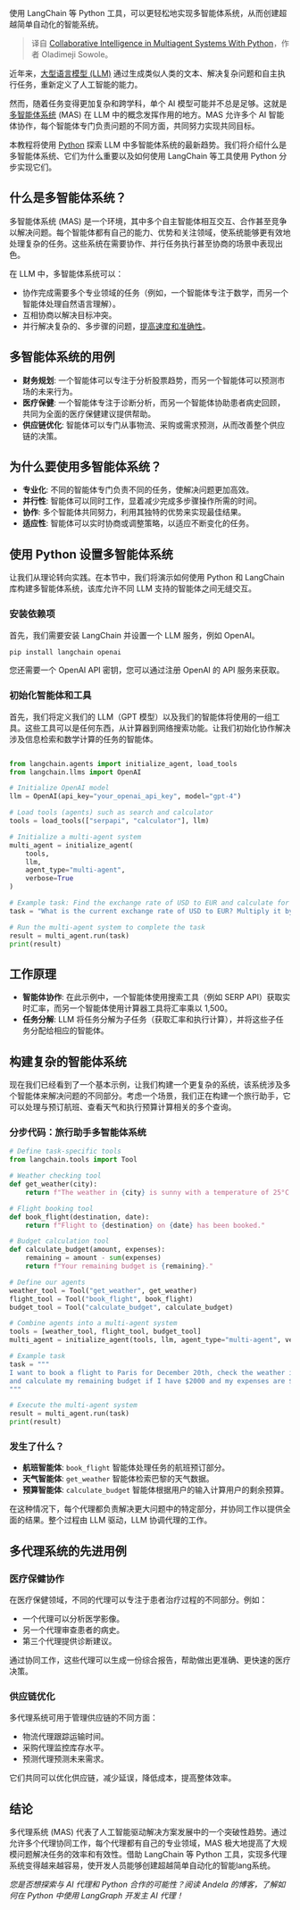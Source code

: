 
<!--
title: Python 多智能体系统中的协同智能
cover: https://cdn.thenewstack.io/media/2024/10/f76df61f-transportation.jpg
-->

使用 LangChain 等 Python 工具，可以更轻松地实现多智能体系统，从而创建超越简单自动化的智能系统。

> 译自 [Collaborative Intelligence in Multiagent Systems With Python](https://thenewstack.io/collaborative-intelligence-in-multiagent-systems-with-python/)，作者 Oladimeji Sowole。

近年来，[大型语言模型 (LLM)](https://roadmap.sh/guides/introduction-to-llms) 通过生成类似人类的文本、解决复杂问题和自主执行任务，重新定义了人工智能的能力。

然而，随着任务变得更加复杂和跨学科，单个 AI 模型可能并不总是足够。这就是 [多智能体系统](https://thenewstack.io/genai-multi-agent-systems-a-secret-weapon-for-tech-teams/) (MAS) 在 LLM 中的概念发挥作用的地方。MAS 允许多个 AI 智能体协作，每个智能体专门负责问题的不同方面，共同努力实现共同目标。

本教程将使用 [Python](https://thenewstack.io/what-is-python/) 探索 LLM 中多智能体系统的最新趋势。我们将介绍什么是多智能体系统、它们为什么重要以及如何使用 LangChain 等工具使用 Python 分步实现它们。

## 什么是多智能体系统？

多智能体系统 (MAS) 是一个环境，其中多个自主智能体相互交互、合作甚至竞争以解决问题。每个智能体都有自己的能力、优势和关注领域，使系统能够更有效地处理复杂的任务。这些系统在需要协作、并行任务执行甚至协商的场景中表现出色。

在 LLM 中，多智能体系统可以：

- 协作完成需要多个专业领域的任务（例如，一个智能体专注于数学，而另一个智能体处理自然语言理解）。
- 互相协商以解决目标冲突。
- 并行解决复杂的、多步骤的问题，[提高速度和准确性](https://thenewstack.io/accuracy-improves-when-large-language-models-collaborate/)。

## 多智能体系统的用例

- **财务规划**: 一个智能体可以专注于分析股票趋势，而另一个智能体可以预测市场的未来行为。
- **医疗保健**: 一个智能体专注于诊断分析，而另一个智能体协助患者病史回顾，共同为全面的医疗保健建议提供帮助。
- **供应链优化**: 智能体可以专门从事物流、采购或需求预测，从而改善整个供应链的决策。

## 为什么要使用多智能体系统？

- **专业化**: 不同的智能体专门负责不同的任务，使解决问题更加高效。
- **并行性**: 智能体可以同时工作，显着减少完成多步骤操作所需的时间。
- **协作**: 多个智能体共同努力，利用其独特的优势来实现最佳结果。
- **适应性**: 智能体可以实时协商或调整策略，以适应不断变化的任务。

## 使用 Python 设置多智能体系统

让我们从理论转向实践。在本节中，我们将演示如何使用 Python 和 LangChain 库构建多智能体系统，该库允许不同 LLM 支持的智能体之间无缝交互。

### 安装依赖项

首先，我们需要安装 LangChain 并设置一个 LLM 服务，例如 OpenAI。

```bash
pip install langchain openai
```

您还需要一个 OpenAI API 密钥，您可以通过注册 OpenAI 的 API 服务来获取。

### 初始化智能体和工具

首先，我们将定义我们的 LLM（GPT 模型）以及我们的智能体将使用的一组工具。这些工具可以是任何东西，从计算器到网络搜索功能。让我们初始化协作解决涉及信息检索和数学计算的任务的智能体。

```py

from langchain.agents import initialize_agent, load_tools
from langchain.llms import OpenAI

# Initialize OpenAI model
llm = OpenAI(api_key="your_openai_api_key", model="gpt-4")

# Load tools (agents) such as search and calculator
tools = load_tools(["serpapi", "calculator"], llm)

# Initialize a multi-agent system
multi_agent = initialize_agent(
    tools, 
    llm, 
    agent_type="multi-agent", 
    verbose=True
)

# Example task: Find the exchange rate of USD to EUR and calculate for 1500 units
task = "What is the current exchange rate of USD to EUR? Multiply it by 1500."

# Run the multi-agent system to complete the task
result = multi_agent.run(task)
print(result)
```

## 工作原理

- **智能体协作**: 在此示例中，一个智能体使用搜索工具（例如 SERP API）获取实时汇率，而另一个智能体使用计算器工具将汇率乘以 1,500。
- **任务分解**: LLM 将任务分解为子任务（获取汇率和执行计算），并将这些子任务分配给相应的智能体。

## 构建复杂的智能体系统

现在我们已经看到了一个基本示例，让我们构建一个更复杂的系统，该系统涉及多个智能体来解决问题的不同部分。考虑一个场景，我们正在构建一个旅行助手，它可以处理与预订航班、查看天气和执行预算计算相关的多个查询。

### 分步代码：旅行助手多智能体系统

```python
# Define task-specific tools
from langchain.tools import Tool

# Weather checking tool
def get_weather(city):
    return f"The weather in {city} is sunny with a temperature of 25°C."

# Flight booking tool
def book_flight(destination, date):
    return f"Flight to {destination} on {date} has been booked."

# Budget calculation tool
def calculate_budget(amount, expenses):
    remaining = amount - sum(expenses)
    return f"Your remaining budget is {remaining}."

# Define our agents
weather_tool = Tool("get_weather", get_weather)
flight_tool = Tool("book_flight", book_flight)
budget_tool = Tool("calculate_budget", calculate_budget)

# Combine agents into a multi-agent system
tools = [weather_tool, flight_tool, budget_tool]
multi_agent = initialize_agent(tools, llm, agent_type="multi-agent", verbose=True)

# Example task
task = """
I want to book a flight to Paris for December 20th, check the weather in Paris, 
and calculate my remaining budget if I have $2000 and my expenses are $500 and $300.
"""

# Execute the multi-agent system
result = multi_agent.run(task)
print(result)
```

### 发生了什么？

- **航班智能体**: `book_flight` 智能体处理任务的航班预订部分。
- **天气智能体**: `get_weather` 智能体检索巴黎的天气数据。
- **预算智能体**: `calculate_budget` 智能体根据用户的输入计算用户的剩余预算。

在这种情况下，每个代理都负责解决更大问题中的特定部分，并协同工作以提供全面的结果。整个过程由 LLM 驱动，LLM 协调代理的工作。

## 多代理系统的先进用例

### 医疗保健协作

在医疗保健领域，不同的代理可以专注于患者治疗过程的不同部分。例如：

- 一个代理可以分析医学影像。
- 另一个代理审查患者的病史。
- 第三个代理提供诊断建议。

通过协同工作，这些代理可以生成一份综合报告，帮助做出更准确、更快速的医疗决策。

### 供应链优化

多代理系统可用于管理供应链的不同方面：

- 物流代理跟踪运输时间。
- 采购代理监控库存水平。
- 预测代理预测未来需求。

它们共同可以优化供应链，减少延误，降低成本，提高整体效率。

## 结论

多代理系统 (MAS) 代表了人工智能驱动解决方案发展中的一个突破性趋势。通过允许多个代理协同工作，每个代理都有自己的专业领域，MAS 极大地提高了大规模问题解决任务的效率和有效性。借助 LangChain 等 Python 工具，实现多代理系统变得越来越容易，使开发人员能够创建超越简单自动化的智能lang系统。

*您是否想探索与 AI 代理和 Python 合作的可能性？阅读 Andela 的博客，了解如何在 Python 中使用 LangGraph 开发主 AI 代理！*

